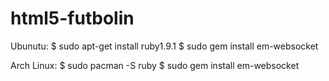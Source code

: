 html5-futbolin
==============

Ubunutu:
$ sudo apt-get install ruby1.9.1
$ sudo gem install em-websocket

Arch Linux:
$ sudo pacman -S ruby
$ sudo gem install em-websocket
